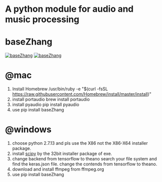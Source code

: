 # A python module for audio and music processing

# baseZhang
[![baseZhang](https://img.shields.io/pypi/v/baseZhang.svg)](https://pypi.python.org/pypi/baseZhang)
[![baseZhang](https://img.shields.io/pypi/dm/baseZhang.svg "PyPi Downloads")](https://pypi.python.org/pypi/baseZhang)

# @mac

1. Install Homebrew
    /usr/bin/ruby -e "$(curl -fsSL https://raw.githubusercontent.com/Homebrew/install/master/install)"
2. install portaudio
    brew install portaudio
3. install pyaudio
    pip install pyaudio
4. use pip install baseZhang

# @windows

1. choose python 2.7.13 and pls use the X86 not the X86-X64 installer package.
2. install [scipy](https://sourceforge.net/projects/scipy/files/scipy/0.16.1/) by the 32bit installer package of exe.
3. change backend from tensorflow to theano
    search your file system and find the keras.json file. change the contends from tensorflow to theano.
4. download and install ffmpeg from ffmpeg.org
5. use  pip install baseZhang


 